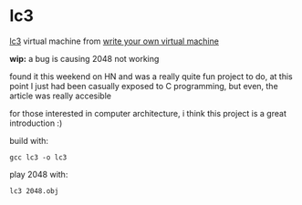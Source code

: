 # lc3
[lc3](https://en.wikipedia.org/wiki/Little_Computer_3) virtual machine from [write your own virtual machine](https://justinmeiners.github.io/lc3-vm)

**wip:** a bug is causing 2048 not working



found it this weekend on HN and was a really quite fun project to do, at this point I just had been casually exposed to C programming, but even, the article was really accesible

for those interested in computer architecture, i think this project is a great introduction :)

build with:

```
gcc lc3 -o lc3
```

play 2048 with:

```
lc3 2048.obj
```
